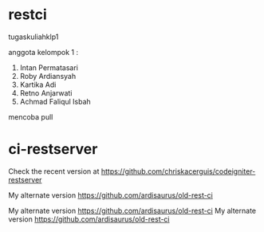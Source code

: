 # restci
tugaskuliahklp1

anggota kelompok 1 :
1. Intan Permatasari
2. Roby Ardiansyah
3. Kartika Adi
4. Retno Anjarwati
5. Achmad Faliqul Isbah

mencoba pull

# ci-restserver
Check the recent version at https://github.com/chriskacerguis/codeigniter-restserver

My alternate version https://github.com/ardisaurus/old-rest-ci

My alternate version https://github.com/ardisaurus/old-rest-ci
My alternate version https://github.com/ardisaurus/old-rest-ci
